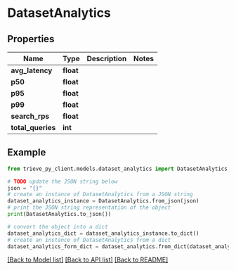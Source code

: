 # DatasetAnalytics


## Properties

Name | Type | Description | Notes
------------ | ------------- | ------------- | -------------
**avg_latency** | **float** |  | 
**p50** | **float** |  | 
**p95** | **float** |  | 
**p99** | **float** |  | 
**search_rps** | **float** |  | 
**total_queries** | **int** |  | 

## Example

```python
from trieve_py_client.models.dataset_analytics import DatasetAnalytics

# TODO update the JSON string below
json = "{}"
# create an instance of DatasetAnalytics from a JSON string
dataset_analytics_instance = DatasetAnalytics.from_json(json)
# print the JSON string representation of the object
print(DatasetAnalytics.to_json())

# convert the object into a dict
dataset_analytics_dict = dataset_analytics_instance.to_dict()
# create an instance of DatasetAnalytics from a dict
dataset_analytics_form_dict = dataset_analytics.from_dict(dataset_analytics_dict)
```
[[Back to Model list]](../README.md#documentation-for-models) [[Back to API list]](../README.md#documentation-for-api-endpoints) [[Back to README]](../README.md)


